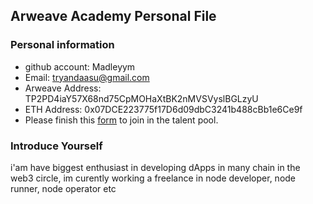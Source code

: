 ## Arweave Academy Personal File

### Personal information

- github account: Madleyym
- Email: tryandaasu@gmail.com
- Arweave Address: TP2PD4iaY57X68nd75CpMOHaXtBK2nMVSVyslBGLzyU
- ETH Address: 0x07DCE223775f17D6d09dbC3241b488cBb1e6Ce9f
- Please finish this [form](https://docs.google.com/forms/d/e/1FAIpQLSfWA5fIIcBgmRppm3jNz5vmf9Mai_QMVil-2pO4r7YKn_Zhtw/viewform?usp=sf_link) to join in the talent pool.

### Introduce Yourself

i'am have biggest enthusiast in developing dApps in many chain in the web3 circle, im curently working a freelance in node developer, node runner, node operator etc

